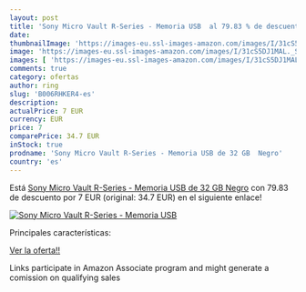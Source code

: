 ```yaml
---
layout: post
title: 'Sony Micro Vault R-Series - Memoria USB  al 79.83 % de descuento'
date: 
thumbnailImage: 'https://images-eu.ssl-images-amazon.com/images/I/31cS5DJ1MAL._SL200_.jpg'
image: 'https://images-eu.ssl-images-amazon.com/images/I/31cS5DJ1MAL._SL200_.jpg'
images: [ 'https://images-eu.ssl-images-amazon.com/images/I/31cS5DJ1MAL._SL200_.jpg' ]
comments: true
category: ofertas
author: ring
slug: 'B006RHKER4-es'
description:
actualPrice: 7 EUR
currency: EUR
price: 7
comparePrice: 34.7 EUR
inStock: true
prodname: 'Sony Micro Vault R-Series - Memoria USB de 32 GB  Negro'
country: 'es'
---
```


Está [Sony Micro Vault R-Series - Memoria USB de 32 GB  Negro](https://www.amazon.es/dp/B006RHKER4/?tag=tolees-21) con 79.83 de descuento por 7 EUR (original: 34.7 EUR) en el siguiente enlace!

[![Sony Micro Vault R-Series - Memoria USB ](https://images-eu.ssl-images-amazon.com/images/I/31cS5DJ1MAL._SL200_.jpg)](https://www.amazon.es/dp/B006RHKER4/?tag=tolees-21)

Principales características:


[Ver la oferta!!](https://www.amazon.es/dp/B006RHKER4/?tag=tolees-21)

Links participate in Amazon Associate program and might generate a comission on qualifying sales


